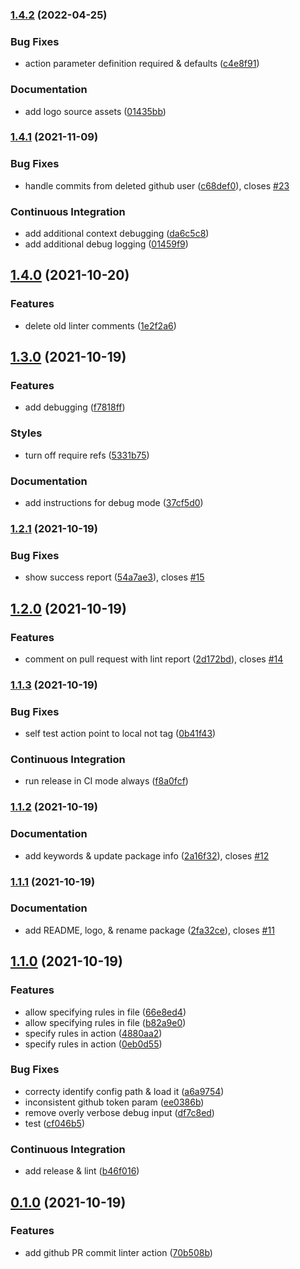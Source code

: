 ### [1.4.2](https://github.com/matmar10/prcolinter/compare/1.4.1...1.4.2) (2022-04-25)


### Bug Fixes

* action parameter definition required & defaults ([c4e8f91](https://github.com/matmar10/prcolinter/commit/c4e8f91834b8b0bb0310d471af581e73a4df855f))


### Documentation

* add logo source assets ([01435bb](https://github.com/matmar10/prcolinter/commit/01435bb0778ddc34fc67df083c5868cf659ac25d))

### [1.4.1](https://github.com/matmar10/prcolinter/compare/1.4.0...1.4.1) (2021-11-09)


### Bug Fixes

* handle commits from deleted github user ([c68def0](https://github.com/matmar10/prcolinter/commit/c68def07b0943de1356cff193dee205556685185)), closes [#23](https://github.com/matmar10/prcolinter/issues/23)


### Continuous Integration

* add additional context debugging ([da6c5c8](https://github.com/matmar10/prcolinter/commit/da6c5c82b73256e74414a96bcd32aed86baa22bb))
* add additional debug logging ([01459f9](https://github.com/matmar10/prcolinter/commit/01459f9b9e58607c183647aa3cd495bf0f8731a7))

## [1.4.0](https://github.com/matmar10/prcolinter/compare/1.3.0...1.4.0) (2021-10-20)


### Features

* delete old linter comments ([1e2f2a6](https://github.com/matmar10/prcolinter/commit/1e2f2a6cd9d5c50817d83708f28bf731b1372174))

## [1.3.0](https://github.com/matmar10/prcolinter/compare/1.2.1...1.3.0) (2021-10-19)


### Features

* add debugging ([f7818ff](https://github.com/matmar10/prcolinter/commit/f7818ff9a72cc0e18d3d4bc553c00f9f124d37fd))


### Styles

* turn off require refs ([5331b75](https://github.com/matmar10/prcolinter/commit/5331b75f0bb2893fab465a0a63544e67f027f426))


### Documentation

* add instructions for debug mode ([37cf5d0](https://github.com/matmar10/prcolinter/commit/37cf5d0dac72adaaeec476dbb01dd3c55babb8ba))

### [1.2.1](https://github.com/matmar10/prcolinter/compare/1.2.0...1.2.1) (2021-10-19)


### Bug Fixes

* show success report ([54a7ae3](https://github.com/matmar10/prcolinter/commit/54a7ae3a33b13680e60cdbd5d639c73963adf2e0)), closes [#15](https://github.com/matmar10/prcolinter/issues/15)

## [1.2.0](https://github.com/matmar10/prcolinter/compare/1.1.3...1.2.0) (2021-10-19)


### Features

* comment on pull request with lint report ([2d172bd](https://github.com/matmar10/prcolinter/commit/2d172bdb4f04b5bcc6a0f44bead7852474dea890)), closes [#14](https://github.com/matmar10/prcolinter/issues/14)

### [1.1.3](https://github.com/matmar10/prcolinter/compare/1.1.2...1.1.3) (2021-10-19)


### Bug Fixes

* self test action point to local not tag ([0b41f43](https://github.com/matmar10/prcolinter/commit/0b41f4353cefb01c8b2561b03fb31e7ac57d0896))


### Continuous Integration

* run release in CI mode always ([f8a0fcf](https://github.com/matmar10/prcolinter/commit/f8a0fcf55a594afb9945f203dc58ce853461bae6))

### [1.1.2](https://github.com/matmar10/prcolinter/compare/1.1.1...1.1.2) (2021-10-19)


### Documentation

* add keywords & update package info ([2a16f32](https://github.com/matmar10/prcolinter/commit/2a16f32dc688d1b43b1ff3e2aab6d57d74a35052)), closes [#12](https://github.com/matmar10/prcolinter/issues/12)

### [1.1.1](https://github.com/matmar10/pr-conventional-commit/compare/1.1.0...1.1.1) (2021-10-19)


### Documentation

* add README, logo, & rename package ([2fa32ce](https://github.com/matmar10/pr-conventional-commit/commit/2fa32cee362d1c44b825ee5b60b01bdda05c6349)), closes [#11](https://github.com/matmar10/pr-conventional-commit/issues/11)

## [1.1.0](https://github.com/matmar10/pr-conventional-commit/compare/0.4.0...1.1.0) (2021-10-19)


### Features

* allow specifying rules in file ([66e8ed4](https://github.com/matmar10/pr-conventional-commit/commit/66e8ed46ccb5e5aafd41ed8d02fc500df950bd98))
* allow specifying rules in file ([b82a9e0](https://github.com/matmar10/pr-conventional-commit/commit/b82a9e0cde6ba4b958f1f36aa7f0c74f18b1e3c0))
* specify rules in action ([4880aa2](https://github.com/matmar10/pr-conventional-commit/commit/4880aa25ae120dc87fe47e8ca8681ba7e077fbbf))
* specify rules in action ([0eb0d55](https://github.com/matmar10/pr-conventional-commit/commit/0eb0d55e1f0954038cf344511764218b4bd4ee0b))


### Bug Fixes

* correcty identify config path & load it ([a6a9754](https://github.com/matmar10/pr-conventional-commit/commit/a6a9754238145b2d6e37811891ccfb76437fec92))
* inconsistent github token param ([ee0386b](https://github.com/matmar10/pr-conventional-commit/commit/ee0386b3b0f0a06eeaaabc71e9b0d1b8a88c8657))
* remove overly verbose debug input ([df7c8ed](https://github.com/matmar10/pr-conventional-commit/commit/df7c8ed6d506ae3425ad972672fc02d2ddebdb7a))
* test ([cf046b5](https://github.com/matmar10/pr-conventional-commit/commit/cf046b55b4e85adde8ef97b8dba09a981296b68b))


### Continuous Integration

* add release & lint ([b46f016](https://github.com/matmar10/pr-conventional-commit/commit/b46f016294e20ae39175dc4dff4b211a14f97f39))

## [0.1.0](https://github.com/matmar10/pr-conventional-commit/compare/0.4.0...1.1.0) (2021-10-19)


### Features

* add github PR commit linter action ([70b508b](https://github.com/matmar10/pr-conventional-commit/commit/70b508bbfbe180a26793313cede10a0803a1e6c6))

